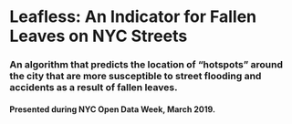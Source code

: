 # Leafless: An Indicator for Fallen Leaves on NYC Streets
### An algorithm that predicts the location of “hotspots” around the city that are more susceptible to street flooding and accidents as a result of fallen leaves.
#### Presented during NYC Open Data Week, March 2019.

